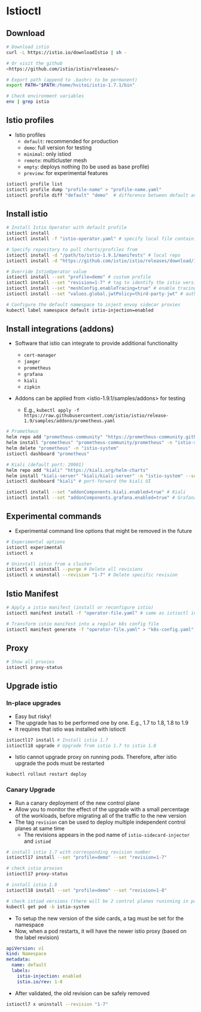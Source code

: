 # Istioctl

## Download

```sh
# Download istio
curl -L https://istio.io/downloadIstio | sh -

# Or visit the github
<https://github.com/istio/istio/releases/>

# Export path (append to .bashrc to be permanent)
export PATH="$PATH:/home/hvitoi/istio-1.7.1/bin"

# Check environment variables
env | grep istio
```

## Istio profiles

- Istio profiles
  - `default`: recommended for production
  - `demo`: full version for testing
  - `minimal`: only istiod
  - `remote`: multicluster mesh
  - `empty`: deploys nothing (to be used as base profile)
  - `preview`: for experimental features

```sh
istioctl profile list
istioctl profile dump "profile-name" > "profile-name.yaml"
istioctl profile diff "default" "demo"  # difference between default and demo

```

## Install istio

```sh
# Install Istio Operator with default profile
istioctl install
istioctl install -f "istio-operator.yaml" # specify local file containing the IstioOperator CR

# Specify repository to pull charts/profiles from
istioctl install -d "/path/to/istio-1.9.1/manifests" # local repo
istioctl install -d "https://github.com/istio/istio/releases/download/1.9.2/istio-1.9.2-linux-amd64.tar.gz" # tar repo

# Override IstioOperator value
istioctl install --set "profile=demo" # custom profile
istioctl install --set "revision=1-7" # tag to identify the istio version (this will be concatenated to the pod name)
istioctl install --set "meshConfig.enableTracing=true" # enable tracing
istioctl install --set "values.global.jwtPolicy=third-party-jwt" # authentication config preferred
```

```sh
# Configure the default namespace to inject envoy sidecar proxies
kubectl label namespace default istio-injection=enabled
```

## Install integrations (addons)

- Software that istio can integrate to provide additional functionality

  - `cert-manager`
  - `jaeger`
  - `prometheus`
  - `grafana`
  - `kiali`
  - `zipkin`

- Addons can be applied from <istio-1.9.1/samples/addons> for testing
  - E.g., `kubectl apply -f https://raw.githubusercontent.com/istio/istio/release-1.9/samples/addons/prometheus.yaml`

```sh
# Prometheus
helm repo add "prometheus-community" "https://prometheus-community.github.io/helm-charts"
helm install "prometheus" "prometheus-community/prometheus" -n "istio-system"
helm delete "prometheus" -n "istio-system"
istioctl dashboard "prometheus"

# Kiali (default port: 20001)
helm repo add "kiali" "https://kiali.org/helm-charts"
helm install "kiali-server" "kiali/kiali-server" -n "istio-system" --set "auth.strategy=anonymous"
istioctl dashboard "kiali" # port-forward the kiali UI

istioctl install --set "addonComponents.kiali.enabled=true" # Kiali
istioctl install --set "addonComponents.grafana.enabled=true" # Grafana
```

## Experimental commands

- Experimental command line options that might be removed in the future

```sh
# Experimental options
istioctl experimental
istioctl x

# Uninstall istio from a cluster
istioctl x uninstall --purge # Delete all revisions
istioctl x uninstall --revision "1-7" # Delete specific revision
```

## Istio Manifest

```sh
# Apply a istio manifest (install or reconfigure istio)
istioctl manifest install -f "operator-file.yaml" # same as istioctl install -f operator.yaml

# Transform istio manifest into a regular k8s config file
istioctl manifest generate -f "operator-file.yaml" > "k8s-config.yaml"
```

## Proxy

```sh
# Show all proxies
istioctl proxy-status
```

## Upgrade istio

### In-place upgrades

- Easy but risky!
- The upgrade has to be performed one by one. E.g., 1.7 to 1.8, 1.8 to 1.9
- It requires that istio was installed with istioctl

```sh
istioctl17 install # Install istio 1.7
istioctl18 upgrade # Upgrade from istio 1.7 to istio 1.8
```

- Istio cannot upgrade proxy on running pods. Therefore, after istio upgrade the pods must be restarted

```sh
kubectl rollout restart deploy
```

### Canary Upgrade

- Run a canary deployment of the new control plane
- Allow you to monitor the effect of the upgrade with a small percentage of the workloads, before migrating all of the traffic to the new version
- The tag `revision` can be used to deploy multiple independent control planes at same time
  - The revisions appears in the pod name of `istio-sidecard-injector` and `istiod`

```sh
# install istio 1.7 with corresponding revision number
istioctl17 install --set "profile=demo" --set "revision=1-7"

# check istio proxies
istioctl17 proxy-status

# install istio 1.8
istioctl18 install --set "profile=demo" --set "revision=1-8"

# check istiod versions (there will be 2 control planes runinning in parallel)
kubectl get pod -b istio-system
```

- To setup the new version of the side cards, a tag must be set for the namespace
- Now, when a pod restarts, it will have the newer istio proxy (based on the label revision)

```yaml
apiVersion: v1
kind: Namespace
metadata:
  name: default
  labels:
    istio-injection: enabled
    istio.io/rev: 1-8
```

- After validated, the old revision can be safely removed

```sh
istioctl7 x uninstall --revision "1-7"
```
